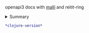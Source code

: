 openapi3 docs with [malli](https://github.com/metosin/malli) and reitit-ring

<details><summary>Summary</summary>Details</details>

``` clojure
*clojure-version*
```
